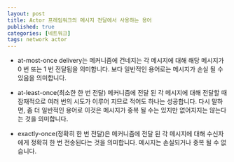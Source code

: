 ```yaml
---
layout: post
title: Actor 프레임워크의 메시지 전달에서 사용하는 용어
published: true
categories: [네트워크]
tags: network actor
--- 
```

- at-most-once delivery는 메커니즘에 건네지는 각 메시지에 대해 해당 메시지가 0 번 또는 1 번 전달됨을 의미합니다. 보다 일반적인 용어로는 메시지가 손실 될 수 있음을 의미합니다.  
  
  
- at-least-once(최소한 한 번 전달) 메커니즘에 전달 된 각 메시지에 대해 전달할 때 잠재적으로 여러 번의 시도가 이루어 지므로 적어도 하나는 성공합니다. 다시 말하면, 좀 더 일반적인 용어로 이것은 메시지가 중복 될 수는 있지만 없어지지는 않는다는 것을 의미합니다.  
  
  
- exactly-once(정확히 한 번 전달)은 메커니즘에 전달 된 각 메시지에 대해 수신자에게 정확히 한 번 전송된다는 것을 의미합니다. 메시지는 손실되거나 중복 될 수 없습니다.  
  